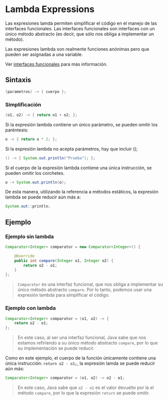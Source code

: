 # Lambda Expressions
Las expresiones lamda permiten simplificar el código en el manejo de las interfaces funcionales. Las interfaces funcionales son interfaces con un único método abstracto (es decir, que sólo nos obliga a implementar un método).

Las expresiones lambda son realmente funciones anónimas pero que pueden ser asignadas a una variable.

Ver [interfaces funcionales](/src/com/theory/types/functional_interfaces/) para más información.

## Sintaxis

```java
(parametros) -> { cuerpo };
```

### Simplificación

```java
(o1, o2) -> { return o1 + o2; };
```

Si la expresión lambda contiene un único parámetro, se pueden omitir los paréntesis:

```java
o -> { return o * 2; };
```

Si la expresión lambda no acepta parámetros, hay que incluir ();

```java
() -> { System.out.println("Prueba"); };
```

Si el cuerpo de la expresión lambda contiene una única instrucción, se pueden omitir los corchetes.

```java
o -> System.out.println(o);
```

De esta manera, utilizando la referencia a métodos estáticos, la expresión lambda se puede reducir aún más a:

```java
System.out::println;
```

## Ejemplo

### Ejemplo sin lambda

```java
Comparator<Integer> comparator = new Comparator<Integer>() {

    @Override
    public int compare(Integer o1, Integer o2) {
        return o2 - o1;
    }
};
```
> `Comparator` es una interfaz funcional, que nos obliga a implementar su único método abstracto `compare`. Por lo tanto, podemos usar una expresión lambda para simplificar el código.

### Ejemplo con lambda

```java
Comparator<Integer> comparator = (o1, o2) -> {
    return o2 - o1;
};
```
> En este caso, al ser una interfaz funcional, Java sabe que nos estamos refiriendo a su único método abstracto `compare`, por lo que su implementación se puede reducir.

Como en este ejemplo, el cuerpo de la función únicamente contiene una única instrucción: `return o2 - o1;`, la expresión lamda se puede reducir aún más:

```java
Comparator<Integer> comparator = (o1, o2) -> o2 - o1;
```
> En este caso, Java sabe que `o2 - o1` es el valor devuelto por la el método `compare`, por lo que la expresión `return` se puede omitir.